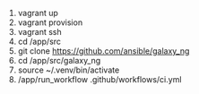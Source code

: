 1. vagrant up
2. vagrant provision
3. vagrant ssh
4. cd /app/src
5. git clone https://github.com/ansible/galaxy_ng
6. cd /app/src/galaxy_ng
7. source ~/.venv/bin/activate
8. /app/run_workflow .github/workflows/ci.yml
